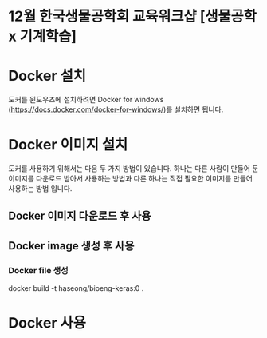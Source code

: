 # 12월 한국생물공학회 교육워크샵 [생물공학 x 기계학습]


# Docker 설치
도커를 윈도우즈에 설치하려면 Docker for windows (https://docs.docker.com/docker-for-windows/)를 설치하면 됩니다.

# Docker 이미지 설치
도커를 사용하기 위해서는 다음 두 가지 방법이 있습니다. 하나는 다른 사람이 만들어 둔 이미지를 다운로드 받아서 사용하는 방법과 다른 하나는 직접 필요한 이미지를 만들어 사용하는 방법 입니다.

## Docker 이미지 다운로드 후 사용


## Docker image 생성 후 사용

### Docker file 생성
docker build -t haseong/bioeng-keras:0 .



# Docker 사용
